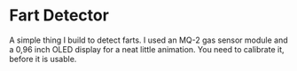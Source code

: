 # Fart Detector

A simple thing I build to detect farts.
I used an MQ-2 gas sensor module and a 0,96 inch OLED display for a neat little animation.
You need to calibrate it, before it is usable.
